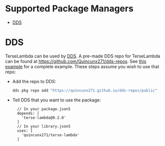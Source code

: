 # Supported Package Managers

 * [DDS][dds]


# DDS

TerseLambda can be used by [DDS](https://github.com/vector-of-bool/dds).
A pre-made DDS repo for TerseLambda can be found at https://github.com/Quincunx271/dds-repos.
See [this example](/examples/dds) for a complete example.
These steps assume you wish to use that repo:

  * Add the repo to DDS:

    ```bash
    dds pkg repo add "https://quincunx271.github.io/dds-repos/public"
    ```

  * Tell DDS that you want to use the package:

    ```json5
      // In your package.json5
      depends: [
        'terse-lambda@0.2.0'
      ]
      // In your library.json5
      uses: [
        'quincunx271/terse-lambda'
      ]
    ```

  [dds]: #dds
